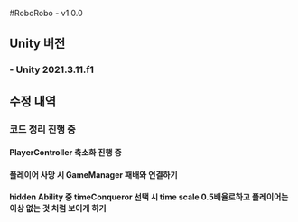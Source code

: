 #RoboRobo - v1.0.0

## Unity 버전
### - Unity 2021.3.11.f1

## 수정 내역
### 코드 정리 진행 중
#### PlayerController 축소화 진행 중
#### 플레이어 사망 시 GameManager 패배와 연결하기
#### hidden Ability 중 timeConqueror 선택 시 time scale 0.5배율로하고 플레이어는 이상 없는 것 처럼 보이게 하기